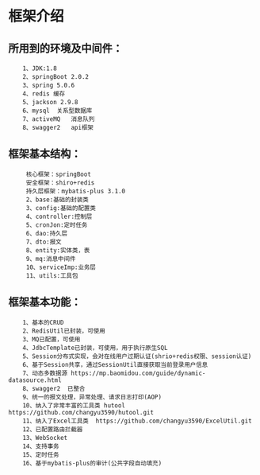 框架介绍
====
所用到的环境及中间件：
----
        1、JDK:1.8
        2、springBoot 2.0.2
        3、spring 5.0.6
        4、redis 缓存
        5、jackson 2.9.8
        6、mysql  关系型数据库
        7、activeMQ   消息队列
        8、swagger2   api框架
框架基本结构：
-----
         核心框架：springBoot
         安全框架：shiro+redis
         持久层框架：mybatis-plus 3.1.0
         2、base:基础的封装类
         3、config:基础的配置类
         4、controller:控制层
         5、cronJon:定时任务
         6、dao:持久层
         7、dto:报文
         8、entity:实体类，表
         9、mq:消息中间件
         10、serviceImp:业务层
         11、utils:工具包
框架基本功能：
----
        1、基本的CRUD
        2、RedisUtil已封装，可使用
        3、MQ已配置，可使用
        4、JdbcTemplate已封装，可使用，用于执行原生SQL
        5、Session分布式实现，会对在线用户过期认证(shrio+redis权限、session认证)
        6、基于Session共享，通过SessionUtil直接获取当前登录用户信息
        7、动态多数据源 https://mp.baomidou.com/guide/dynamic-datasource.html
        8、swagger2  已整合
        9、统一的报文处理，异常处理、请求日志打印(AOP)
        10、纳入了非常丰富的工具类 hutool  https://github.com/changyu3590/hutool.git
        11、纳入了Excel工具类  https://github.com/changyu3590/ExcelUtil.git
        12、已配置路由拦截器
        13、WebSocket
        14、支持事务
        15、定时任务
        16、基于mybatis-plus的审计(公共字段自动填充)
